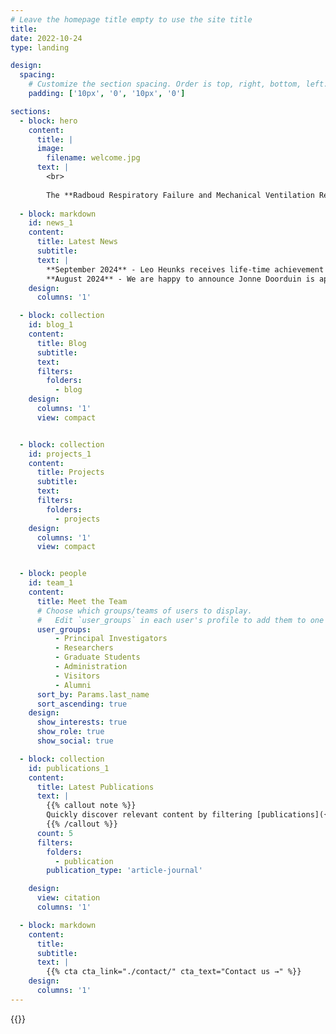 ```yaml
---
# Leave the homepage title empty to use the site title
title:
date: 2022-10-24
type: landing

design:
  spacing:
    # Customize the section spacing. Order is top, right, bottom, left.
    padding: ['10px', '0', '10px', '0']

sections:
  - block: hero
    content:
      title: |
      image:
        filename: welcome.jpg
      text: |
        <br>
        
        The **Radboud Respiratory Failure and Mechanical Ventilation Research Group** is a center of excellence for Respiratory Failure and Mechanical Ventilation research, teaching, and practice.
  
  - block: markdown
    id: news_1
    content:
      title: Latest News
      subtitle:
      text: |
        **September 2024** - Leo Heunks receives life-time achievement award from the European Respiratory Society <br>
        **August 2024** - We are happy to announce Jonne Doorduin is appointed Assistant Professor in the Radboud talent Track
    design:
      columns: '1'

  - block: collection
    id: blog_1
    content:
      title: Blog
      subtitle: 
      text: 
      filters:
        folders:
          - blog
    design:
      columns: '1'
      view: compact


  - block: collection
    id: projects_1
    content:
      title: Projects
      subtitle: 
      text: 
      filters:
        folders:
          - projects
    design:
      columns: '1'
      view: compact


  - block: people
    id: team_1
    content:
      title: Meet the Team
      # Choose which groups/teams of users to display.
      #   Edit `user_groups` in each user's profile to add them to one or more of these groups.
      user_groups:
          - Principal Investigators
          - Researchers
          - Graduate Students
          - Administration
          - Visitors
          - Alumni
      sort_by: Params.last_name
      sort_ascending: true
    design:
      show_interests: true
      show_role: true
      show_social: true

  - block: collection
    id: publications_1
    content:
      title: Latest Publications
      text: |
        {{% callout note %}}
        Quickly discover relevant content by filtering [publications]({{< relref "/publication/" >}}).
        {{% /callout %}}
      count: 5
      filters:
        folders:
          - publication
        publication_type: 'article-journal'

    design:
      view: citation
      columns: '1'

  - block: markdown
    content:
      title:
      subtitle:
      text: |
        {{% cta cta_link="./contact/" cta_text="Contact us →" %}}
    design:
      columns: '1'
---
```


{{<tweets>}}